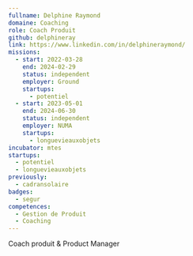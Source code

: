```yaml
---
fullname: Delphine Raymond
domaine: Coaching
role: Coach Produit
github: delphineray
link: https://www.linkedin.com/in/delphineraymond/
missions:
  - start: 2022-03-28
    end: 2024-02-29
    status: independent
    employer: Ground
    startups:
      - potentiel
  - start: 2023-05-01
    end: 2024-06-30
    status: independent
    employer: NUMA
    startups:
      - longuevieauxobjets
incubator: mtes
startups:
  - potentiel
  - longuevieauxobjets
previously:
  - cadransolaire
badges:
  - segur
competences:
  - Gestion de Produit
  - Coaching
---
```

Coach produit & Product Manager